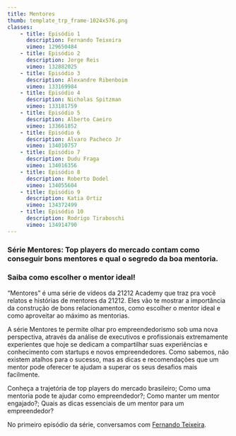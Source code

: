 ```yaml
---
title: Mentores
thumb: template_trp_frame-1024x576.png
classes:
    - title: Episódio 1
      description: Fernando Teixeira
      vimeo: 129650484
    - title: Episódio 2 
      description: Jorge Reis
      vimeo: 132882025
    - title: Episódio 3 
      description: Alexandre Ribenboim
      vimeo: 133169984
    - title: Episódio 4 
      description: Nicholas Spitzman
      vimeo: 133181759
    - title: Episódio 5 
      description: Alberto Caeiro
      vimeo: 133661852
    - title: Episódio 6 
      description: Alvaro Pacheco Jr
      vimeo: 134010757
    - title: Episódio 7 
      description: Dudu Fraga
      vimeo: 134016356
    - title: Episódio 8 
      description: Roberto Dodel
      vimeo: 134055604
    - title: Episódio 9 
      description: Katia Ortiz
      vimeo: 134372499
    - title: Episódio 10 
      description: Rodrigo Tiraboschi
      vimeo: 134914790
---
```

<h3>Série Mentores: Top players do mercado contam como conseguir bons mentores e qual o segredo da boa mentoria.</h3>
<h3>Saiba como escolher o mentor ideal!</h3>
“Mentores” é uma série de vídeos da 21212 Academy que traz pra você relatos e histórias de mentores da 21212. Eles vão te mostrar a importância da construção de bons relacionamentos, como escolher o mentor ideal e como aproveitar ao máximo as mentorias.

A série Mentores te permite olhar pro empreendedorismo sob uma nova perspectiva, através da análise de executivos e profissionais extremamente experientes que hoje se dedicam a compartilhar suas experiências e conhecimento com startups e novos empreendedores. Como sabemos, não existem atalhos para o sucesso, mas as dicas e recomendações que um mentor pode oferecer te ajudam a superar os seus desafios mais facilmente.

Conheça a trajetória de top players do mercado brasileiro; Como uma mentoria pode te ajudar como empreendedor?; Como manter um mentor engajado?; Quais as dicas essenciais de um mentor para um empreendedor?

No primeiro episódio da série, conversamos com <a href="https://br.linkedin.com/pub/fernando-teixeira/48/3b4/463" target="_blank">Fernando Teixeira</a>.


